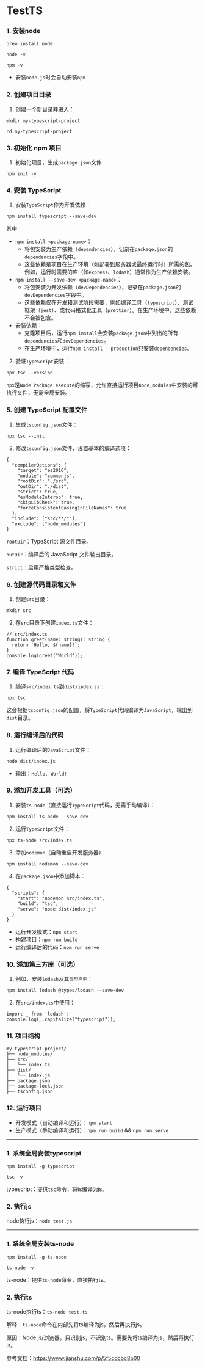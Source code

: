 # TestTS

### 1. 安装node

`brew install node`

`node -v`

`npm -v`

- 安装`node.js`时会自动安装`npm`

### 2. 创建项目目录

1. 创建一个新目录并进入：

`mkdir my-typescript-project`

`cd my-typescript-project`

### 3. 初始化 npm 项目

1. 初始化项目，生成`package.json`文件

`npm init -y`

### 4. 安装 TypeScript

1. 安装`TypeScript`作为开发依赖：

`npm install typescript --save-dev`

其中：

- `npm install <package-name>`：
	- 将包安装为生产依赖（`dependencies`），记录在`package.json`的`dependencies`字段中。
	- 这些依赖是项目在生产环境（如部署到服务器或最终运行时）所需的包。例如，运行时需要的库（如`express`、`lodash`）通常作为生产依赖安装。
-  `npm install --save-dev <package-name>`：
	- 将包安装为开发依赖（`devDependencies`），记录在`package.json`的`devDependencies`字段中。
	- 这些依赖仅在开发和测试阶段需要，例如编译工具（`typescript`）、测试框架（`jest`）、或代码格式化工具（`prettier`）。在生产环境中，这些依赖不会被包含。
- 安装依赖：
	- 克隆项目后，运行`npm install`会安装`package.json`中列出的所有`dependencies`和`devDependencies`。
	- 在生产环境中，运行`npm install --production`只安装`dependencies`。

2. 验证`TypeScript`安装：

`npx tsc --version`

`npx`是`Node Package eXecute`的缩写，允许直接运行项目`node_modules`中安装的可执行文件，无需全局安装。

### 5. 创建 TypeScript 配置文件

1. 生成`tsconfig.json`文件：

`npx tsc --init`

2. 修改`tsconfig.json`文件，设置基本的编译选项：

```
{
  "compilerOptions": {
    "target": "es2016",
    "module": "commonjs",
    "rootDir": "./src",
    "outDir": "./dist",
    "strict": true,
    "esModuleInterop": true,
    "skipLibCheck": true,
    "forceConsistentCasingInFileNames": true
  },
  "include": ["src/**/*"],
  "exclude": ["node_modules"]
}
```
`rootDir`：TypeScript 源文件目录。

`outDir`：编译后的 JavaScript 文件输出目录。

`strict`：启用严格类型检查。

### 6. 创建源代码目录和文件

1. 创建`src`目录：

`mkdir src`

2. 在`src`目录下创建`index.ts`文件：

```
// src/index.ts
function greet(name: string): string {
  return `Hello, ${name}!`;
}
console.log(greet("World"));
```

### 7. 编译 TypeScript 代码

1. 编译`src/index.ts`到`dist/index.js`：

`npx tsc`

这会根据`tsconfig.json`的配置，将`TypeScript`代码编译为`JavaScript`，输出到`dist`目录。

### 8. 运行编译后的代码

1. 运行编译后的`JavaScript`文件：

`node dist/index.js`

- 输出：`Hello, World!`

### 9. 添加开发工具（可选）

1. 安装`ts-node`（直接运行`TypeScript`代码，无需手动编译）：

`npm install ts-node --save-dev`

2. 运行`TypeScript`文件：

`npx ts-node src/index.ts`

3. 添加`nodemon`（自动重启开发服务器）：

`npm install nodemon --save-dev`

4. 在`package.json`中添加脚本：

```
{
  "scripts": {
    "start": "nodemon src/index.ts",
    "build": "tsc",
    "serve": "node dist/index.js"
  }
}
```

- 运行开发模式：`npm start`
- 构建项目：`npm run build`
- 运行编译后的代码：`npm run serve`

### 10. 添加第三方库（可选）

1. 例如，安装`lodash`及其`类型声明`：

`npm install lodash @types/lodash --save-dev`

2. 在`src/index.ts`中使用：

```
import _ from 'lodash';
console.log(_.capitalize("typescript"));
```

### 11. 项目结构

```
my-typescript-project/
├── node_modules/
├── src/
│   └── index.ts
├── dist/
│   └── index.js
├── package.json
├── package-lock.json
├── tsconfig.json
```

### 12. 运行项目

- 开发模式（自动编译和运行）：`npm start`
- 生产模式（手动编译和运行）：`npm run build` && `npm run serve`

---

### 1. 系统全局安装typescript

`npm install -g typescript`

`tsc -v`

typescript：提供`tsc`命令，将ts编译为js。

### 2. 执行js

node执行js：`node test.js`

---

### 1. 系统全局安装ts-node

`npm install -g ts-node`

`ts-node -v`

ts-node：提供`ts-node`命令，直接执行ts。

### 2. 执行ts

ts-node执行ts：`ts-node test.ts`

解释：`ts-node`命令在内部先将ts编译为js，然后再执行js。

原因：Node.js/浏览器，只识别js，不识别ts。需要先将ts编译为js，然后再执行js。

参考文档：https://www.jianshu.com/p/5f5cdcbc8b00
